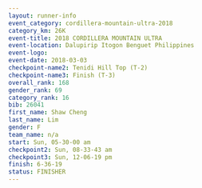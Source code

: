 ```yaml
---
layout: runner-info 
event_category: cordillera-mountain-ultra-2018 
category_km: 26K 
event-title: 2018 CORDILLERA MOUNTAIN ULTRA 
event-location: Dalupirip Itogon Benguet Philippines 
event-logo: 
event-date: 2018-03-03 
checkpoint-name2: Tenidi Hill Top (T-2) 
checkpoint-name3: Finish (T-3) 
overall_rank: 168
gender_rank: 69
category_rank: 16
bib: 26041
first_name: Shaw Cheng
last_name: Lim
gender: F
team_name: n/a
start: Sun, 05-30-00 am
checkpoint2: Sun, 08-33-43 am
checkpoint3: Sun, 12-06-19 pm
finish: 6-36-19
status: FINISHER
---
```

